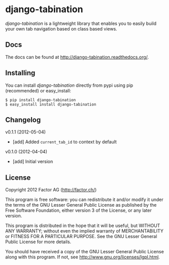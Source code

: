 django-tabination
=================

_django-tabination_ is a lightweight library that enables you to easily build your own tab
navigation based on class based views.

Docs
----

The docs can be found at http://django-tabination.readthedocs.org/.

Installing
----------

You can install _django-tabination_ directly from pypi using pip (recommended) or easy\_install:

    $ pip install django-tabination
    $ easy_install install django-tabination

Changelog
---------

v0.1.1 (2012-05-04)

- [add] Added `current_tab_id` to context by default

v0.1.0 (2012-04-04)

- [add] Initial version

License
-------

Copyright 2012 Factor AG (http://factor.ch/)

This program is free software: you can redistribute it and/or modify it under the terms of the GNU
Lesser General Public License as published by the Free Software Foundation, either version 3 of the
License, or any later version.

This program is distributed in the hope that it will be useful, but WITHOUT ANY WARRANTY; without
even the implied warranty of MERCHANTABILITY or FITNESS FOR A PARTICULAR PURPOSE. See the GNU Lesser
General Public License for more details.

You should have received a copy of the GNU Lesser General Public License along with this program.
If not, see http://www.gnu.org/licenses/lgpl.html.
